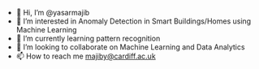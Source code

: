 - 👋 Hi, I’m @yasarmajib
- 👀 I’m interested in Anomaly Detection in Smart Buildings/Homes using Machine Learning
- 🌱 I’m currently learning pattern recognition
- 💞️ I’m looking to collaborate on Machine Learning and Data Analytics
- 📫 How to reach me majiby@cardiff.ac.uk

<!---
yasarmajib/yasarmajib is a ✨ special ✨ repository because its `README.md` (this file) appears on your GitHub profile.
You can click the Preview link to take a look at your changes.
--->
